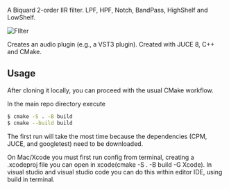 A Biquard 2-order IIR filter. LPF, HPF, Notch, BandPass, HighShelf and LowShelf. 

![FIlter](https://github.com/user-attachments/assets/a6da1ee7-454e-4566-9613-9e2a6e88fb37)






Creates an audio plugin (e.g., a VST3 plugin). Created with JUCE 8, C++ and CMake. 



## Usage

After cloning it locally, you can proceed with the usual CMake workflow.

In the main repo directory execute

```bash
$ cmake -S . -B build
$ cmake --build build
```

The first run will take the most time because the dependencies (CPM, JUCE, and googletest) need to be downloaded.

On Mac/Xcode you must first run config from terminal, creating a .xcodeproj file you can open in xcode(cmake -S . -B build -G Xcode).
In visual studio and visual studio code you can do this within editor IDE, using build in terminal.







